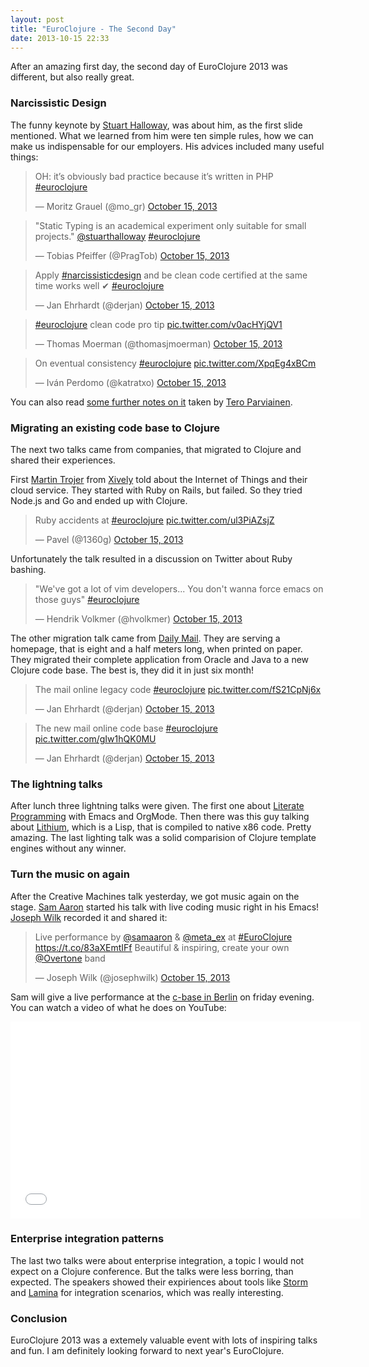 ```yaml
---
layout: post
title: "EuroClojure - The Second Day"
date: 2013-10-15 22:33
---
```


After an amazing first day, the second day of EuroClojure 2013 was
different, but also really great.

### Narcissistic Design

The funny keynote by
[Stuart Halloway](https://twitter.com/stuarthalloway), was about him,
as the first slide mentioned. What we learned from him were ten simple
rules, how we can make us indispensable for our employers. His advices
included many useful things:

<blockquote class="twitter-tweet"><p>OH: it’s obviously bad practice because it’s written in PHP <a href="https://twitter.com/search?q=%23euroclojure&amp;src=hash">#euroclojure</a></p>&mdash; Moritz Grauel (@mo_gr) <a href="https://twitter.com/mo_gr/statuses/390010067275497472">October 15, 2013</a></blockquote>

<blockquote class="twitter-tweet"><p>&quot;Static Typing is an academical experiment only suitable for small projects.&quot; <a href="https://twitter.com/stuarthalloway">@stuarthalloway</a> <a href="https://twitter.com/search?q=%23euroclojure&amp;src=hash">#euroclojure</a></p>&mdash; Tobias Pfeiffer (@PragTob) <a href="https://twitter.com/PragTob/statuses/390015882824785921">October 15, 2013</a></blockquote>

<blockquote class="twitter-tweet"><p>Apply <a href="https://twitter.com/search?q=%23narcissisticdesign&amp;src=hash">#narcissisticdesign</a> and be clean code certified at the same time works well ✔ <a href="https://twitter.com/search?q=%23euroclojure&amp;src=hash">#euroclojure</a></p>&mdash; Jan Ehrhardt (@derjan) <a href="https://twitter.com/derjan/statuses/390015271014260738">October 15, 2013</a></blockquote>

<blockquote class="twitter-tweet"><p><a href="https://twitter.com/search?q=%23euroclojure&amp;src=hash">#euroclojure</a> clean code pro tip <a href="http://t.co/v0acHYjQV1">pic.twitter.com/v0acHYjQV1</a></p>&mdash; Thomas Moerman (@thomasjmoerman) <a href="https://twitter.com/thomasjmoerman/statuses/390020671667183616">October 15, 2013</a></blockquote>

<blockquote class="twitter-tweet"><p>On eventual consistency <a href="https://twitter.com/search?q=%23euroclojure&amp;src=hash">#euroclojure</a> <a href="http://t.co/XpqEg4xBCm">pic.twitter.com/XpqEg4xBCm</a></p>&mdash; Iván Perdomo (@katratxo) <a href="https://twitter.com/katratxo/statuses/390020282993623040">October 15, 2013</a></blockquote>

You can also read
[some further notes on it](http://teropa.info/blog/2013/10/15/euroclojure-2013-narcissistic-design.html)
taken by [Tero Parviainen](https://twitter.com/teropa).

### Migrating an existing code base to Clojure

The next two talks came from companies, that migrated to Clojure and
shared their experiences.

First [Martin Trojer](https://twitter.com/martintrojer) from
[Xively](https://xively.com) told about the Internet of Things and
their cloud service. They started with Ruby on Rails, but failed. So
they tried Node.js and Go and ended up with Clojure.

<blockquote class="twitter-tweet"><p>Ruby accidents at <a href="https://twitter.com/search?q=%23euroclojure&amp;src=hash">#euroclojure</a> <a href="http://t.co/ul3PiAZsjZ">pic.twitter.com/ul3PiAZsjZ</a></p>&mdash; Pavel (@1360g) <a href="https://twitter.com/1360g/statuses/390033432882864128">October 15, 2013</a></blockquote>

Unfortunately the talk resulted in a discussion on Twitter about Ruby
bashing.

<blockquote class="twitter-tweet"><p>&quot;We&#39;ve got a lot of vim developers... You don&#39;t wanna force emacs on those guys&quot; <a href="https://twitter.com/search?q=%23euroclojure&amp;src=hash">#euroclojure</a></p>&mdash; Hendrik Volkmer (@hvolkmer) <a href="https://twitter.com/hvolkmer/statuses/390036824506511360">October 15, 2013</a></blockquote>

The other migration talk came from
[Daily Mail](http://dailymail.co.uk). They are serving a homepage,
that is eight and a half meters long, when printed on paper. They
migrated their complete application from Oracle and Java to a new
Clojure code base. The best is, they did it in just six month!

<blockquote class="twitter-tweet"><p>The mail online legacy code <a href="https://twitter.com/search?q=%23euroclojure&amp;src=hash">#euroclojure</a> <a href="http://t.co/fS21CpNj6x">pic.twitter.com/fS21CpNj6x</a></p>&mdash; Jan Ehrhardt (@derjan) <a href="https://twitter.com/derjan/statuses/390042689573752832">October 15, 2013</a></blockquote>

<blockquote class="twitter-tweet"><p>The new mail online code base <a href="https://twitter.com/search?q=%23euroclojure&amp;src=hash">#euroclojure</a> <a href="http://t.co/gIw1hQK0MU">pic.twitter.com/gIw1hQK0MU</a></p>&mdash; Jan Ehrhardt (@derjan) <a href="https://twitter.com/derjan/statuses/390050827291078657">October 15, 2013</a></blockquote>

### The lightning talks

After lunch three lightning talks were given. The first one about
[Literate Programming](https://en.wikipedia.org/wiki/Literate_programming)
with Emacs and OrgMode. Then there was this guy talking about
[Lithium](https://github.com/nathell/lithium), which is a Lisp, that
is compiled to native x86 code. Pretty amazing. The last lighting talk
was a solid comparision of Clojure template engines without any
winner.

### Turn the music on again

After the Creative Machines talk yesterday, we got music again on the
stage. [Sam Aaron](https://twitter.com/samaaron) started his talk with
live coding music right in his Emacs!
[Joseph Wilk](https://twitter.com/josephwilk) recorded it and shared
it:

<blockquote class="twitter-tweet"><p>Live performance by <a href="https://twitter.com/samaaron">@samaaron</a> &amp; <a href="https://twitter.com/meta_ex">@meta_ex</a> at <a href="https://twitter.com/search?q=%23EuroClojure&amp;src=hash">#EuroClojure</a> <a href="https://t.co/83aXEmtIFf">https://t.co/83aXEmtIFf</a> Beautiful &amp; inspiring, create your own <a href="https://twitter.com/overtone">@Overtone</a> band</p>&mdash; Joseph Wilk (@josephwilk) <a href="https://twitter.com/josephwilk/statuses/390134405752434689">October 15, 2013</a></blockquote>

Sam will give a live performance at the
[c-base in Berlin](https://www.google.com/maps/preview#!q=c-base+e.V.%2C+Rungestra%C3%9Fe%2C+Berlin%2C+Deutschland&data=!4m15!2m14!1m13!1s0x47a84e3b41c73ea7%3A0x94a319a092a3e717!3m8!1m3!1d446029!2d13.4247317!3d52.5068441!3m2!1i1152!2i1102!4f13.1!4m2!3d52.512845!4d13.420671)
on friday evening. You can watch a video of what he does on YouTube:

<iframe width="560" height="315" src="//www.youtube-nocookie.com/embed/zJqH5bNcIN0?rel=0" frameborder="0" allowfullscreen></iframe>

### Enterprise integration patterns

The last two talks were about enterprise integration, a topic I would
not expect on a Clojure conference. But the talks were less borring,
than expected. The speakers showed their expiriences about tools like
[Storm](http://storm-project.net/) and
[Lamina](https://github.com/ztellman/lamina) for integration
scenarios, which was really interesting.

### Conclusion

EuroClojure 2013 was a extemely valuable event with lots of inspiring
talks and fun. I am definitely looking forward to next year's
EuroClojure.

